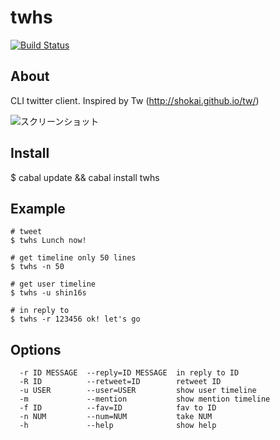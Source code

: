 # twhs

[![Build Status](https://travis-ci.org/suzuki-shin/twhs.svg?branch=master)](https://travis-ci.org/suzuki-shin/twhs)

## About ##

CLI twitter client. Inspired by Tw (http://shokai.github.io/tw/)

![スクリーンショット](https://dl.dropboxusercontent.com/u/2544479/%E3%82%B9%E3%82%AF%E3%83%AA%E3%83%BC%E3%83%B3%E3%82%B7%E3%83%A7%E3%83%83%E3%83%88%202014-06-02%2013.44.20.png)

## Install ##
$ cabal update && cabal install twhs

## Example ##

```
# tweet
$ twhs Lunch now!
```
```
# get timeline only 50 lines
$ twhs -n 50
```
```
# get user timeline
$ twhs -u shin16s
```
```
# in reply to
$ twhs -r 123456 ok! let's go
```

## Options ##

```
  -r ID MESSAGE  --reply=ID MESSAGE  in reply to ID
  -R ID          --retweet=ID        retweet ID
  -u USER        --user=USER         show user timeline
  -m             --mention           show mention timeline
  -f ID          --fav=ID            fav to ID
  -n NUM         --num=NUM           take NUM
  -h             --help              show help
```

